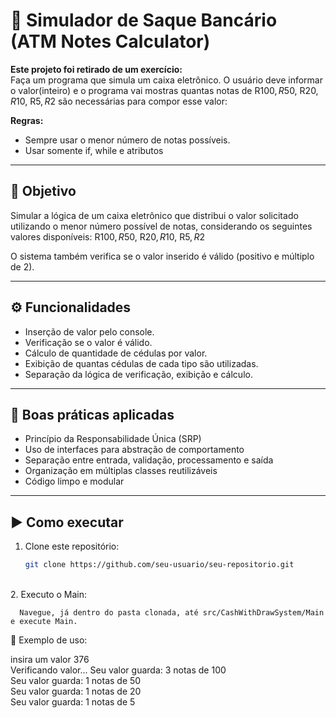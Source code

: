# 💸 Simulador de Saque Bancário (ATM Notes Calculator)

<strong>Este projeto foi retirado de um exercício:</strong> <br>
   Faça um programa que simula um caixa eletrônico. O usuário deve informar o valor(inteiro) e o programa
   vai mostras quantas notas de R$100, R$50, R$20, R$10, R$5, R$2 são necessárias para compor esse valor:



<strong> Regras:</strong> <br>
- Sempre usar o menor número de notas possíveis. <br>
- Usar somente if, while e atributos

---

## 🎯 Objetivo

Simular a lógica de um caixa eletrônico que distribui o valor solicitado utilizando o menor número possível de notas, considerando os seguintes valores disponíveis: R$100, R$50, R$20, R$10, R$5, R$2



O sistema também verifica se o valor inserido é válido (positivo e múltiplo de 2).

---

## ⚙️ Funcionalidades

- Inserção de valor pelo console.
- Verificação se o valor é válido.
- Cálculo de quantidade de cédulas por valor.
- Exibição de quantas cédulas de cada tipo são utilizadas.
- Separação da lógica de verificação, exibição e cálculo.

---

## 🧠 Boas práticas aplicadas

- Princípio da Responsabilidade Única (SRP)
- Uso de interfaces para abstração de comportamento
- Separação entre entrada, validação, processamento e saída
- Organização em múltiplas classes reutilizáveis
- Código limpo e modular

---

## ▶️ Como executar

1. Clone este repositório:
   ```bash
   git clone https://github.com/seu-usuario/seu-repositorio.git
   
<br>
2. Executo o Main: <br>
   
      Navegue, já dentro do pasta clonada, até src/CashWithDrawSystem/Main e execute Main.
   
📌 Exemplo de uso:

insira um valor
376
<br>
Verificando valor...
Seu valor guarda: 3 notas de 100 <br>
Seu valor guarda: 1 notas de 50 <br>
Seu valor guarda: 1 notas de 20<br>
Seu valor guarda: 1 notas de 5<br>
